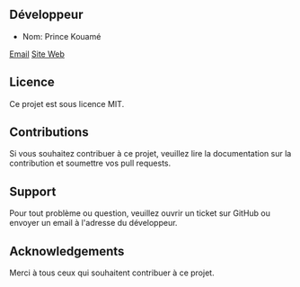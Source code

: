 

## Développeur

- Nom: Prince Kouamé

[Email](hello@princekouame.com)
[Site Web](https://www.princekouame.com)

## Licence

Ce projet est sous licence MIT. 

## Contributions

Si vous souhaitez contribuer à ce projet, veuillez lire la documentation sur la contribution et soumettre vos pull requests.

## Support

Pour tout problème ou question, veuillez ouvrir un ticket sur GitHub ou envoyer un email à l'adresse du développeur.

## Acknowledgements

Merci à tous ceux qui souhaitent contribuer à ce projet.






